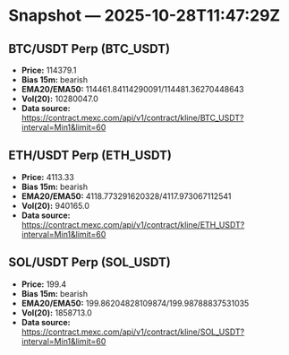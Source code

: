 # Snapshot — 2025-10-28T11:47:29Z

## BTC/USDT Perp (BTC_USDT)
- **Price:** 114379.1
- **Bias 15m:** bearish
- **EMA20/EMA50:** 114461.84114290091/114481.36270448643
- **Vol(20):** 10280047.0
- **Data source:** https://contract.mexc.com/api/v1/contract/kline/BTC_USDT?interval=Min1&limit=60

## ETH/USDT Perp (ETH_USDT)
- **Price:** 4113.33
- **Bias 15m:** bearish
- **EMA20/EMA50:** 4118.773291620328/4117.973067112541
- **Vol(20):** 940165.0
- **Data source:** https://contract.mexc.com/api/v1/contract/kline/ETH_USDT?interval=Min1&limit=60

## SOL/USDT Perp (SOL_USDT)
- **Price:** 199.4
- **Bias 15m:** bearish
- **EMA20/EMA50:** 199.86204828109874/199.98788837531035
- **Vol(20):** 1858713.0
- **Data source:** https://contract.mexc.com/api/v1/contract/kline/SOL_USDT?interval=Min1&limit=60
